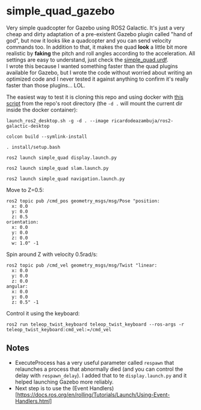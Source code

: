 # simple_quad_gazebo
Very simple quadcopter for Gazebo using ROS2 Galactic. It's just a very cheap and dirty adaptation of a pre-existent Gazebo plugin called "hand of god", but now it looks like a quadcopter and you can send velocity commands too. In addition to that, it makes the quad **look** a little bit more realistic by **faking** the pitch and roll angles according to the acceleration. All settings are easy to understand, just check the [simple_quad.urdf](src/simple_quad/src/description/simple_quad.urdf).     
I wrote this because I wanted something faster than the quad plugins available for Gazebo, but I wrote the code without worried about writing an optimized code and I never tested it against anything to confirm it's really faster than those plugins... LOL.

The easiest way to test it is cloning this repo and using docker with [this script](https://github.com/ricardodeazambuja/ros2-playground/blob/main/launch_ros2_desktop.sh) from the repo's root directory (the `-d .` will mount the current dir inside the docker container):
```
launch_ros2_desktop.sh -g -d . --image ricardodeazambuja/ros2-galactic-desktop
```


```
colcon build --symlink-install
```

```
. install/setup.bash
```

```
ros2 launch simple_quad display.launch.py
```

```
ros2 launch simple_quad slam.launch.py 
```

```
ros2 launch simple_quad navigation.launch.py
```

Move to Z=0.5:
```
ros2 topic pub /cmd_pos geometry_msgs/msg/Pose "position:
  x: 0.0
  y: 0.0
  z: 0.5
orientation:
  x: 0.0
  y: 0.0
  z: 0.0
  w: 1.0" -1
```

Spin around Z with velocity 0.5rad/s:
```
ros2 topic pub /cmd_vel geometry_msgs/msg/Twist "linear:
  x: 0.0
  y: 0.0
  z: 0.0
angular:
  x: 0.0
  y: 0.0
  z: 0.5" -1
```

Control it using the keyboard:
```
ros2 run teleop_twist_keyboard teleop_twist_keyboard --ros-args -r teleop_twist_keyboard:cmd_vel:=/cmd_vel
```

## Notes
* ExecuteProcess has a very useful parameter called `respawn` that relaunches a process that abnormally died (and you can control the delay with `respawn_delay`). I added that to te `display.launch.py` and it helped launching Gazebo more reliably.
* Next step is to use the (Event Handlers)[https://docs.ros.org/en/rolling/Tutorials/Launch/Using-Event-Handlers.html]
